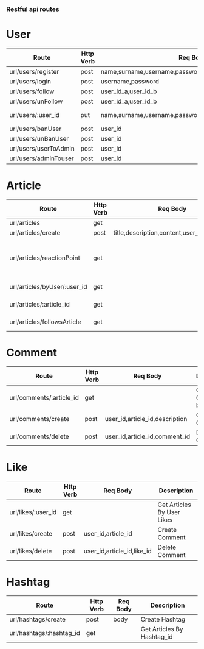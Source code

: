 ### Restful api routes

# User

| Route                 | Http Verb | Req Body                                                | Description                                           |
| --------------------- | --------- | ------------------------------------------------------- | ----------------------------------------------------- |
| url/users/register    | post      | name,surname,username,password,phoneNumber,email,gender | Register User                                         |
| url/users/login       | post      | username,password                                       | Login User turn Token                                 |
| url/users/follow      | post      | user_id_a,user_id_b                                     | Follow user a to b                                    |
| url/users/unFollow    | post      | user_id_a,user_id_b                                     | unFollow user a to b                                  |
| url/users/:user_id    | put       | name,surname,username,password,phoneNumber,email,gender | Update user by user_id if user_id===header.token._id  |
| url/users/banUser     | post      | user_id                                                 | ban user                                              |
| url/users/unBanUser   | post      | user_id                                                 | unBan user                                            |
| url/users/userToAdmin | post      | user_id                                                 | upgrade user to admin                                 |
| url/users/adminTouser | post      | user_id                                                 | admin to user                                         |

# Article

| Route                        | Http Verb | Req Body                                   | Description                                                  |
| ---------------------------- | --------- | ------------------------------------------ | ------------------------------------------------------------ |
| url/articles                 | get       |                                            | Get All                                                      |
| url/articles/create          | post      | title,description,content,user_id,hashtags | Create Article                                               |
| url/articles/reactionPoint   | get       |                                            | Get All Article with User Sort By ReactionPoint and CreateAt |
| url/articles/byUser/:user_id | get       |                                            | get Articles by User Id                                      |
| url/articles/:article_id     | get       |                                            | get Article by Article Id                                    |
| url/articles/followsArticle  | get       |                                            | get FollowsArticle                                           |


# Comment

| Route                    | Http Verb | Req Body                       | Description               |
| ------------------------ | --------- | ------------------------------ | ------------------------- |
| url/comments/:article_id | get       |                                | Get Comments by ArticleId |
| url/comments/create      | post      | user_id,article_id,description | Create Comment            |
| url/comments/delete      | post      | user_id,article_id,comment_id  | Delete Comment            |

# Like

| Route              | Http Verb | Req Body                   | Description                |
| ------------------ | --------- | -------------------------- | -------------------------- |
| url/likes/:user_id | get       |                            | Get Articles By User Likes |
| url/likes/create   | post      | user_id,article_id         | Create Comment             |
| url/likes/delete   | post      | user_id,article_id,like_id | Delete Comment             |

# Hashtag

| Route                    | Http Verb | Req Body | Description                |
| ------------------------ | --------- | -------- | -------------------------- |
| url/hashtags/create      | post      | body     | Create Hashtag             |
| url/hashtags/:hashtag_id | get       |          | Get Articles By Hashtag_id |
